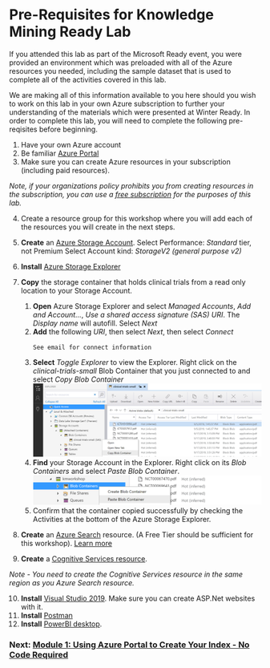 # Pre-Requisites for Knowledge Mining Ready Lab

If you attended this lab as part of the Microsoft Ready event, you were provided an environment which was preloaded with all of the Azure resources you needed, including the sample dataset that is used to complete all of the activities covered in this lab. 

We are making all of this information available to you here should you wish to work on this lab in your own Azure subscription to further your understanding of the materials which were presented at Winter Ready.  In order to complete this lab, you will need to complete the following pre-reqisites before beginning.

1.	Have your own Azure account 
1.	Be familiar [Azure Portal](https://portal.azure.com)
1.	Make sure you can create Azure resources in your subscription (including paid resources).

  *Note, if your organizations policy prohibits you from creating resources in the subscription, you can use a [free subscription](https://signup.azure.com) for the purposes of this lab.*

4. Create a resource group for this workshop where you will add each of the resources you will create in the next steps.
4. **Create** an [Azure Storage Account](https://docs.microsoft.com/en-us/azure/storage/common/storage-quickstart-create-account?tabs=azure-portal).
Select Performance: *Standard* tier, not Premium
Select Account kind: *StorageV2 (general purpose v2)*
4. **Install** [Azure Storage Explorer](https://azure.microsoft.com/en-us/features/storage-explorer/)
4. **Copy** the storage container that holds clinical trials from a read only location to your Storage Account.
    1. **Open** Azure Storage Explorer and select *Managed Accounts*, *Add and Account...*, *Use a shared access signature (SAS) URI*. The *Display name* will autofill. Select *Next*
    1. **Add** the following *URI*, then select *Next*, then select *Connect*
        ```
        See email for connect information
        ```
    3. **Select** *Toggle Explorer* to view the Explorer. Right click on the *clinical-trials-small* Blob Container that you just connected to and select *Copy Blob Container*
        ![](images/copyblobcontainer.png)
    3. **Find** your Storage Account in the Explorer. Right click on its *Blob Containers* and select *Paste Blob Container*.
        ![](images/pasteblobcontainer.png)
    1. Confirm that the container copied successfully by checking the Activities at the bottom of the Azure Storage Explorer.
4.	**Create** an [Azure Search](https://docs.microsoft.com/en-us/azure/search/search-create-service-portal) resource. (A Free Tier should be sufficient for this workshop).
[Learn more](https://docs.microsoft.com/en-us/azure/search/search-sku-tier)

4.	**Create** a [Cognitive Services resource](https://docs.microsoft.com/en-us/azure/cognitive-services/cognitive-services-apis-create-account?tabs=multiservice%2Cwindows).

  *Note - You need to create the Cognitive Services resource in the same region as you Azure Search resource.*

10.	**Install** [Visual Studio 2019](https://visualstudio.microsoft.com/). Make sure you can create ASP.Net websites with it.
11. **Install** [Postman](https://www.getpostman.com/)
11. **Install** [PowerBI desktop](https://powerbi.microsoft.com/en-us/desktop/).

### Next: [Module 1: Using Azure Portal to Create Your Index - No Code Required](Module&#32;1.md)
